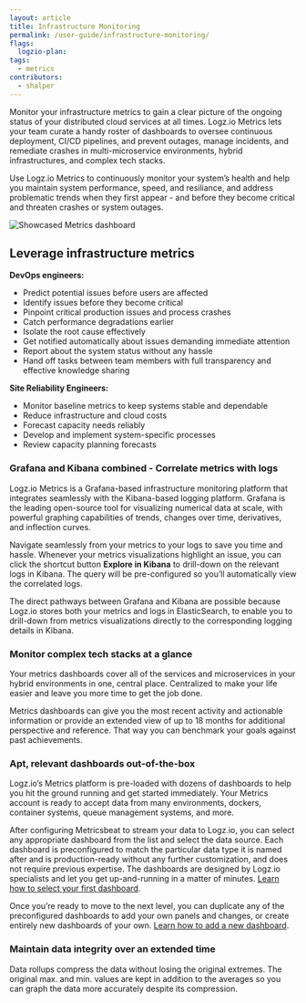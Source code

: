 ```yaml
---
layout: article
title: Infrastructure Monitoring
permalink: /user-guide/infrastructure-monitoring/
flags:
  logzio-plan:
tags:
  - metrics
contributors:
  - shalper
---
```


Monitor your infrastructure metrics to gain a clear picture of the ongoing status of your distributed cloud services at all times. Logz.io Metrics lets your team curate a handy roster of dashboards to oversee continuous deployment, CI/CD pipelines, and prevent outages, manage incidents, and remediate crashes in multi-microservice environments, hybrid infrastructures, and complex tech stacks.

Use Logz.io Metrics to continuously monitor your system’s health and help you maintain system performance, speed, and resiliance, and address problematic trends when they first appear - and before they become critical and threaten crashes or system outages.

![Showcased Metrics dashboard](https://dytvr9ot2sszz.cloudfront.net/logz-docs/grafana/metrics-intro.png)

## Leverage infrastructure metrics

**DevOps engineers:**

* Predict potential issues before users are affected
* Identify issues before they become critical
* Pinpoint critical production issues and process crashes
* Catch performance degradations earlier
* Isolate the root cause effectively
* Get notified automatically about issues demanding immediate attention
* Report about the system status without any hassle
* Hand off tasks between team members with full transparency and effective knowledge sharing

**Site Reliability Engineers:**

* Monitor baseline metrics to keep systems stable and dependable
* Reduce infrastructure and cloud costs
* Forecast capacity needs reliably
* Develop and implement system-specific processes
* Review capacity planning forecasts


### Grafana and Kibana combined - Correlate metrics with logs

Logz.io Metrics is a Grafana-based infrastructure monitoring platform that integrates seamlessly with the Kibana-based logging platform. Grafana is the leading open-source tool for visualizing numerical data at scale, with powerful graphing capabilities of trends, changes over time, derivatives, and inflection curves.

Navigate seamlessly from your metrics to your logs to save you time and hassle. Whenever your metrics visualizations highlight an issue, you can click the shortcut button **Explore in Kibana** to drill-down on the relevant logs in Kibana. The query will be pre-configured so you’ll automatically view the correlated logs.

The direct pathways between Grafana and Kibana are possible because Logz.io stores both your metrics and logs in ElasticSearch, to enable you to drill-down from metrics visualizations directly to the corresponding logging details in Kibana.


### Monitor complex tech stacks at a glance

Your metrics dashboards cover all of the services and microservices in your hybrid environments in one, central place. Centralized to make your life easier and leave you more time to get the job done.

Metrics dashboards can give you the most recent activity and actionable information or provide an extended view of up to 18 months for additional perspective and reference. 
That way you can benchmark your goals against past achievements.


### Apt, relevant dashboards out-of-the-box

Logz.io’s Metrics platform is pre-loaded with dozens of dashboards to help you hit the ground running and get started immediately. Your Metrics account is ready to accept data from many environments, dockers, container systems, queue management systems, and more.

 After configuring Metricsbeat to stream your data to Logz.io, you can select any appropriate dashboard from the list and select the data source. Each dashboard is preconfigured to match the particular data type it is named after and is production-ready without any further customization, and does not require previous expertise. The dashboards are designed by Logz.io specialists and let you get up-and-running in a matter of minutes. [Learn how to select your first dashboard]({{site.baseurl}}/user-guide/infrastructure-monitoring/getting-started).

Once you’re ready to move to the next level, you can duplicate any of the preconfigured dashboards to add your own panels and changes, or create entirely new dashboards of your own. [Learn how to add a new dashboard]({{site.baseurl}}/user-guide/infrastructure-monitoring/configure-grafana-drilldown-links.html).


### Maintain data integrity over an extended time

Data rollups compress the data without losing the original extremes. 
The original max. and min. values are kept in addition to the averages 
so you can graph the data more accurately despite its compression.
